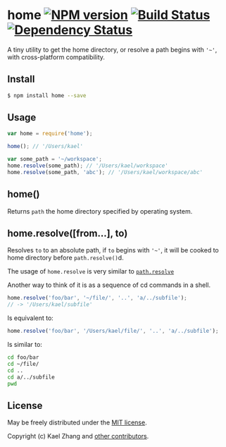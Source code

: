 # home [![NPM version](https://badge.fury.io/js/home.svg)](http://badge.fury.io/js/home) [![Build Status](https://travis-ci.org/kaelzhang/node-home.svg?branch=master)](https://travis-ci.org/kaelzhang/node-home) [![Dependency Status](https://gemnasium.com/kaelzhang/node-home.svg)](https://gemnasium.com/kaelzhang/node-home)

A tiny utility to get the home directory, or resolve a path begins with `'~'`, with cross-platform compatibility.

## Install

```sh
$ npm install home --save
```

## Usage

```js
var home = require('home');

home(); // '/Users/kael'

var some_path = '~/workspace';
home.resolve(some_path); // '/Users/kael/workspace'
home.resolve(some_path, 'abc'); // '/Users/kael/workspace/abc'
```

## home()

Returns `path` the home directory specified by operating system.

## home.resolve([from...], to)

Resolves `to` to an absolute path, if `to` begins with `'~'`, it will be cooked to home directory before `path.resolve()`d.

The usage of `home.resolve` is very similar to [`path.resolve`](http://nodejs.org/api/path.html#path_path_resolve_from_to)

Another way to think of it is as a sequence of cd commands in a shell.

```js
home.resolve('foo/bar', '~/file/', '..', 'a/../subfile');
// -> '/Users/kael/subfile'
```

Is equivalent to:

```js
home.resolve('foo/bar', '/Users/kael/file/', '..', 'a/../subfile');
```

Is similar to:

```sh
cd foo/bar
cd ~/file/
cd ..
cd a/../subfile
pwd
```

## License

May be freely distributed under the [MIT license](https://raw.githubusercontent.com/kaelzhang/node-home/master/LICENSE-MIT).

Copyright (c) Kael Zhang and [other contributors](https://github.com/kaelzhang/node-home/graphs/contributors).
